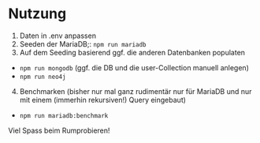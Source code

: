 # Nutzung

1. Daten in .env anpassen
2. Seeden der MariaDB;: ```npm run mariadb```
3. Auf dem Seeding basierend ggf. die anderen Datenbanken populaten
  - ```npm run mongodb``` (ggf. die DB und die user-Collection manuell anlegen)
  - ```npm run neo4j```
4. Benchmarken (bisher nur mal ganz rudimentär nur für MariaDB und nur mit einem (immerhin rekursiven!) Query eingebaut)
  - ```npm run mariadb:benchmark```

Viel Spass beim Rumprobieren!